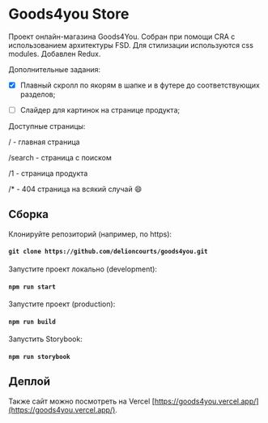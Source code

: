 # Goods4you Store


Проект онлайн-магазина Goods4You. Собран при помощи CRA с использованием архитектуры FSD. Для стилизации используются css modules. Добавлен Redux. 


Дополнительные задания:

- [X] Плавный скролл по якорям в шапке и в футере до соответствующих разделов; 
- [ ] Слайдер для картинок на странице продукта;


Доступные страницы:

/ - главная страница

/search - страница с поиском

/1 - страница продукта

/* - 404 страница на всякий случай &#128516;

## Сборка

Клонируйте репозиторий (например, по https):

#### `git clone https://github.com/delioncourts/goods4you.git`

Запустите проект локально (development): 

#### `npm run start`

Запустите проект (production): 

#### `npm run build`

Запустить Storybook:

#### `npm run storybook`

## Деплой 

Также сайт можно посмотреть на Vercel [https://goods4you.vercel.app/](https://goods4you.vercel.app/).